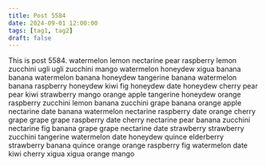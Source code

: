 ```yaml
---
title: Post 5584
date: 2024-09-01 12:00:00
tags: [tag1, tag2]
draft: false
---
```

This is post 5584.
watermelon
lemon
nectarine
pear
raspberry
lemon
zucchini
ugli
ugli
zucchini
mango
watermelon
honeydew
xigua
banana
banana
watermelon
banana
honeydew
tangerine
banana
watermelon
banana
raspberry
honeydew
kiwi
fig
honeydew
date
honeydew
cherry
pear
pear
kiwi
strawberry
mango
orange
apple
tangerine
honeydew
orange
raspberry
zucchini
lemon
banana
zucchini
grape
banana
orange
apple
nectarine
date
banana
watermelon
nectarine
raspberry
date
orange
cherry
grape
grape
grape
raspberry
date
cherry
nectarine
pear
banana
zucchini
nectarine
fig
banana
grape
grape
nectarine
date
strawberry
strawberry
zucchini
tangerine
watermelon
date
honeydew
quince
elderberry
strawberry
banana
quince
orange
orange
raspberry
fig
watermelon
date
kiwi
cherry
xigua
xigua
orange
mango
